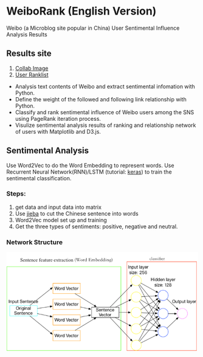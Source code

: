 # WeiboRank (English Version)
Weibo (a Microblog site popular in China) User Sentimental Influence Analysis Results

## Results site
1. [Collab Image](https://jeness.github.io/WeiboRankEngVer/CollabEngVer/)
2. [User Ranklist](https://jeness.github.io/WeiboRankEngVer/ranklistEngVer/)
+ Analysis text contents of Weibo and extract sentimental infomation with Python.
+ Define the weight of the followed and following link relationship with Python. 
+ Classify and rank sentimental influence of Weibo users among the SNS using PageRank iteration process.
+ Visulize sentimental analysis results of ranking and relationship network of users with Matplotlib and D3.js.
 
## Sentimental Analysis
Use Word2Vec to do the Word Embedding to represent words. 
Use Recurrent Neural Network(RNN)/LSTM (tutorial: [keras](https://keras.io/models/about-keras-models/)) to train the sentimental classification. <br>
### Steps:
1. get data and input data into matrix
2. Use [jieba](https://github.com/fxsjy/jieba) to cut the Chinese sentence into words
3. Word2Vec model set up and training
4. Get the three types of sentiments: positive, negative and neutral.<br>

### Network Structure
![network structure](https://github.com/jeness/WeiboRankEngVer/raw/master/pictures/network%20structure.png)
